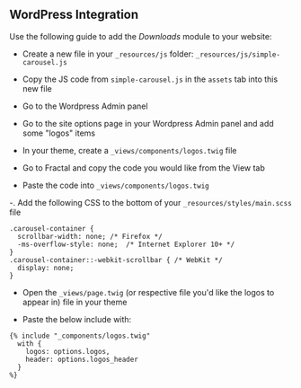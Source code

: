 ## WordPress Integration

Use the following guide to add the *Downloads* module to your website:

- Create a new file in your `_resources/js` folder: `_resources/js/simple-carousel.js`

- Copy the JS code from `simple-carousel.js` in the `assets` tab into this new file

- Go to the Wordpress Admin panel

- Go to the site options page in your Wordpress Admin panel and add some "logos" items

- In your theme, create a `_views/components/logos.twig` file

- Go to Fractal and copy the code you would like from the View tab

- Paste the code into `_views/components/logos.twig`

-. Add the following CSS to the bottom of your `_resources/styles/main.scss` file

```
.carousel-container {
  scrollbar-width: none; /* Firefox */
  -ms-overflow-style: none;  /* Internet Explorer 10+ */
}
.carousel-container::-webkit-scrollbar { /* WebKit */
  display: none;
}
```

- Open the `_views/page.twig` (or respective file you'd like the logos to appear in) file in your theme

- Paste the below include with:

```
{% include "_components/logos.twig"
  with {
    logos: options.logos,
    header: options.logos_header
  }
%}
```